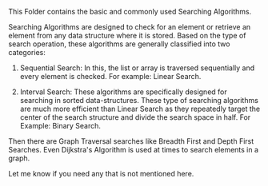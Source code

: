 This Folder contains the basic and commonly used Searching Algorithms.

Searching Algorithms are designed to check for an element or retrieve an element from any data structure where it is stored. Based on the type of search operation, these algorithms are generally classified into two categories:

  1. Sequential Search: In this, the list or array is traversed sequentially and every element is checked. For example: Linear Search.

  2. Interval Search: These algorithms are specifically designed for searching in sorted data-structures. These type of searching algorithms are much more efficient than Linear Search as they repeatedly target the center of the search structure and divide the search space in half. For Example: Binary Search.
  
Then there are Graph Traversal searches like Breadth First and Depth First Searches. Even Dijkstra's Algorithm is used at times to search elements in a graph.


Let me know if you need any that is not mentioned here.
